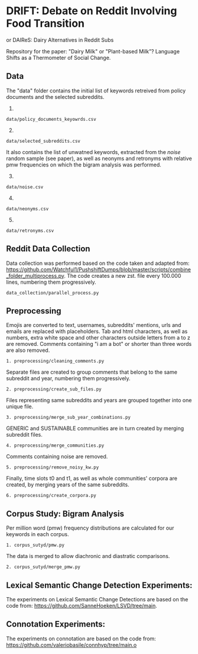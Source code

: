 # DRIFT: Debate on Reddit Involving Food Transition
or DAIReS: Dairy Alternatives in Reddit Subs

Repository for the paper: "Dairy Milk" or "Plant-based Milk”? Language Shifts as a Thermometer of Social Change.

## Data

The "data" folder contains the initial list of keywords retreived from policy documents and the selected subreddits.

1.
```
data/policy_documents_keyowrds.csv
```
2. 
```
data/selected_subreddits.csv
```

It also contains the list of unwatned keywords, extracted from the _noise_ random sample (see paper), as well as neonyms and retronyms with relative pmw frequencies on which the bigram analysis was performed.

3.
```
data/noise.csv
```
4. 
```
data/neonyms.csv
```
5. 
```
data/retronyms.csv
```

## Reddit Data Collection

Data collection was performed based on the code taken and adapted from: https://github.com/Watchful1/PushshiftDumps/blob/master/scripts/combine_folder_multiprocess.py.
The code creates a new zst. file every 100.000 lines, numbering them progressively. 

```
data_collection/parallel_process.py
```

## Preprocessing

Emojis are converted to text, usernames, subreddits' mentions, urls and emails are replaced with placeholders. 
Tab and html characters, as well as numbers, extra white space and other characters outside letters from a to z are removed.
Comments containing "i am a bot" or shorter than three words are also removed.

```
1. preprocessing/cleaning_comments.py
```

Separate files are created to group comments that belong to the same subreddit and year, numbering them progressively.

```
2. preprocessing/create_sub_files.py
```

Files representing same subreddits and years are grouped together into one unique file.

```
3. preprocessing/merge_sub_year_combinations.py
```
GENERIC and SUSTAINABLE communities are in turn created by merging subreddit files.

```
4. preprocessing/merge_communities.py
```
Comments containing noise are removed.

```
5. preprocessing/remove_noisy_kw.py
```
Finally, time slots t0 and t1, as well as whole communities' corpora are created, by merging years of the same subreddits.

```
6. preprocessing/create_corpora.py
```

## Corpus Study: Bigram Analysis

Per million word (pmw) frequency distributions are calculated for our keywords in each corpus.

```
1. corpus_sutyd/pmw.py
```
The data is merged to allow diachronic and diastratic comparisons.

```
2. corpus_sutyd/merge_pmw.py
```

## Lexical Semantic Change Detection Experiments:

The experiments on Lexical Semantic Change Detections are based on the code from: https://github.com/SanneHoeken/LSVD/tree/main.

## Connotation Experiments:

The experiments on connotation are based on the code from: https://github.com/valeriobasile/connhyp/tree/main.o

